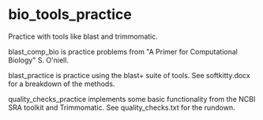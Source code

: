 # bio_tools_practice
Practice with tools like blast and trimmomatic.

blast_comp_bio is practice problems from "A Primer for Computational Biology" S. O'niell.

blast_practice is practice using the blast+ suite of tools. See softkitty.docx for a breakdown of the methods.

quality_checks_practice implements some basic functionality from the NCBI SRA toolkit and Trimmomatic. See quality_checks.txt for the rundown.
